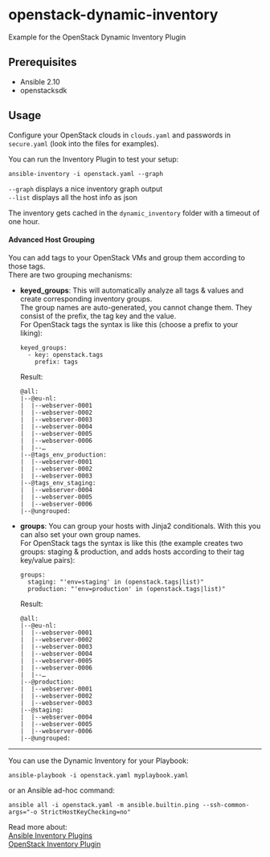 # openstack-dynamic-inventory
Example for the OpenStack Dynamic Inventory Plugin

## Prerequisites
- Ansible 2.10
- openstacksdk

## Usage
Configure your OpenStack clouds in `clouds.yaml` and passwords in `secure.yaml` (look into the files for examples).

You can run the Inventory Plugin to test your setup:
```
ansible-inventory -i openstack.yaml --graph
```
`--graph` displays a nice inventory graph output  
`--list` displays all the host info as json

The inventory gets cached in the `dynamic_inventory` folder with a timeout of one hour.

#### Advanced Host Grouping
You can add tags to your OpenStack VMs and group them according to those tags.  
There are two grouping mechanisms:
- **keyed_groups**:  This will automatically analyze all tags & values and create corresponding inventory groups.  
The group names are auto-generated, you cannot change them. They consist of the prefix, the tag key and the value.  
For OpenStack tags the syntax is like this (choose a prefix to your liking):
  ```
  keyed_groups:
    - key: openstack.tags
      prefix: tags
  ```
  Result:
  ```
  @all:
  |--@eu-nl:
  |  |--webserver-0001
  |  |--webserver-0002
  |  |--webserver-0003
  |  |--webserver-0004
  |  |--webserver-0005
  |  |--webserver-0006
  |  |--…
  |--@tags_env_production:
  |  |--webserver-0001
  |  |--webserver-0002
  |  |--webserver-0003
  |--@tags_env_staging:
  |  |--webserver-0004
  |  |--webserver-0005
  |  |--webserver-0006
  |--@ungrouped:
  ```
- **groups**: You can group your hosts with Jinja2 conditionals. With this you can also set your own group names.  
For OpenStack tags the syntax is like this (the example creates two groups: staging & production, and adds hosts according to their tag key/value pairs):
  ```
  groups:
    staging: "'env=staging' in (openstack.tags|list)"
    production: "'env=production' in (openstack.tags|list)"
  ```
  Result:
  ```
  @all:
  |--@eu-nl:
  |  |--webserver-0001
  |  |--webserver-0002
  |  |--webserver-0003
  |  |--webserver-0004
  |  |--webserver-0005
  |  |--webserver-0006
  |  |--…
  |--@production:
  |  |--webserver-0001
  |  |--webserver-0002
  |  |--webserver-0003
  |--@staging:
  |  |--webserver-0004
  |  |--webserver-0005
  |  |--webserver-0006
  |--@ungrouped:

  ```

***

You can use the Dynamic Inventory for your Playbook:
```
ansible-playbook -i openstack.yaml myplaybook.yaml
```
or an Ansible ad-hoc command:
```
ansible all -i openstack.yaml -m ansible.builtin.ping --ssh-common-args="-o StrictHostKeyChecking=no"
```

Read more about:  
[Ansible Inventory Plugins](https://docs.ansible.com/ansible/latest/plugins/inventory.html#inventory-plugins)  
[OpenStack Inventory Plugin](https://docs.ansible.com/ansible/latest/collections/openstack/cloud/openstack_inventory.html)
